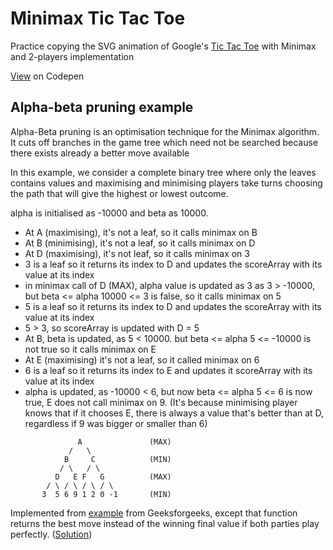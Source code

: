 # Minimax Tic Tac Toe
Practice copying the SVG animation of Google's [Tic Tac Toe](https://www.google.com.sg/search?q=tic+tac+toe) with Minimax and 2-players implementation

[View](https://codepen.io/sevresbabylone/full/BVvNPM/) on Codepen

## Alpha-beta pruning example
Alpha-Beta pruning is an optimisation technique for the Minimax algorithm. It cuts off branches in the game tree which need not be searched because there exists already a better move available

In this example, we consider a complete binary tree where only the leaves contains values and maximising and minimising players take turns choosing the path that will give the highest or lowest outcome.

alpha is initialised as -10000 and beta as 10000.
- At A (maximising), it's  not a leaf, so it calls minimax on B
- At B (minimising), it's not a leaf, so it calls minimax on D
- At D (maximising), it's not leaf, so it calls minimax on 3
- 3 is a leaf so it returns its index to D and updates the scoreArray with its value at its index
- in minimax call of D (MAX), alpha value is updated as 3 as 3 > -10000, but beta <= alpha 10000 <= 3 is false, so it calls minimax on 5
- 5 is a leaf so it returns its index to D and updates the scoreArray with its value at its index
- 5 > 3, so scoreArray is updated with D = 5
- At B, beta is updated, as 5 < 10000. but beta <= alpha 5 <= -10000 is not true so it calls minimax on E
- At E (maximising) it's not a leaf, so it called minimax on 6
- 6 is a leaf so it returns its index to E and updates it scoreArray with its value at its index
- alpha is updated, as -10000 < 6, but now beta <= alpha 5 <= 6 is now true, E does not call minimax on 9. (It's because minimising player knows that if it chooses E, there is always a value that's better than at D, regardless if 9 was bigger or smaller than 6)
```
               A               (MAX)
             /   \
            B     C            (MIN)
           / \   / \
          D   E F   G          (MAX)
        / \ / \ / \ / \
       3  5 6 9 1 2 0 -1       (MIN)
```

Implemented from [example](https://www.geeksforgeeks.org/minimax-algorithm-in-game-theory-set-4-alpha-beta-pruning/) from Geeksforgeeks, except that function returns the best move instead of the winning final value if both parties play perfectly. ([Solution](https://github.com/sevresbabylone/minimax-tic-tac-toe/blob/master/alpha-beta-pruning/alpha-beta.js))
